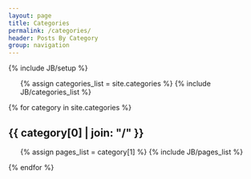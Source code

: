 ```yaml
---
layout: page
title: Categories
permalink: /categories/
header: Posts By Category
group: navigation
---
```

{% include JB/setup %}

<ul class="tag_box inline">
  {% assign categories_list = site.categories %}
  {% include JB/categories_list %}
</ul>


{% for category in site.categories %} 
  <h2 id="{{ category[0] }}-ref">{{ category[0] | join: "/" }}</h2>
  <ul>
    {% assign pages_list = category[1] %}  
    {% include JB/pages_list %}
  </ul>
{% endfor %}

